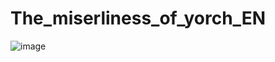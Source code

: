# The_miserliness_of_yorch_EN

![image](https://github.com/user-attachments/assets/94dd3fa7-2a6e-4b0e-8546-49ef4237c0f8)
